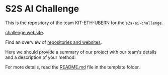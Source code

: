 # S2S AI Challenge

This is the repository of the team KIT-ETH-UBERN for
the `s2s-ai-challenge`.

[challenge website](https://s2s-ai-challenge.github.io/).

Find an overview of [repositories and websites](https://renkulab.io/gitlab/aaron.spring/s2s-ai-challenge/-/wikis/Flow-of-information:-Where-do-I-find-what%3F).

Here we should provide a summary of our project with our team's details and a
description of your method.

For more details, read the [README.md](https://renkulab.io/gitlab/daniel.steinfeld87/s2s-ai-challenge-kit-eth-ubern/-/blob/master/template/README.md) file in the template folder.
